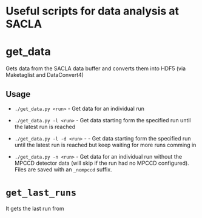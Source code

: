 # Useful scripts for data analysis at SACLA


# get_data
Gets data from the SACLA data buffer and converts them into HDF5 (via Maketaglist and DataConvert4)

## Usage

 * `./get_data.py <run>` - Get data for an individual run
 * `./get_data.py -l <run>` - Get data starting form the specified run until the latest run is reached
 * `./get_data.py -l -d <run>` -  - Get data starting form the specified run until the latest run is reached but keep waiting for more runs comming in

 * `./get_data.py -n <run>` - Get data for an individual run without the MPCCD detector data (will skip if the run had no MPCCD configured). Files are saved with an `_nompccd` suffix.


# `get_last_runs`

It gets the last run from 